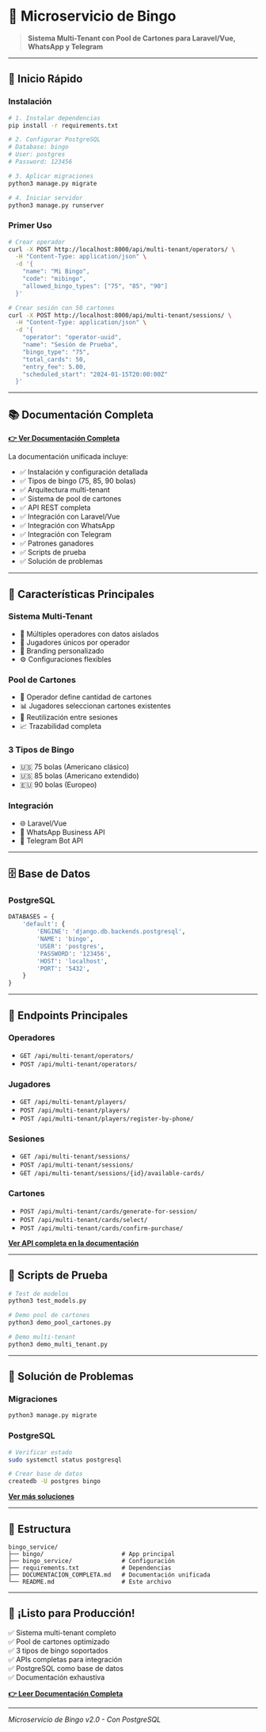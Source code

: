 # 🎲 Microservicio de Bingo

> **Sistema Multi-Tenant con Pool de Cartones para Laravel/Vue, WhatsApp y Telegram**

---

## 🚀 Inicio Rápido

### Instalación

```bash
# 1. Instalar dependencias
pip install -r requirements.txt

# 2. Configurar PostgreSQL
# Database: bingo
# User: postgres
# Password: 123456

# 3. Aplicar migraciones
python3 manage.py migrate

# 4. Iniciar servidor
python3 manage.py runserver
```

### Primer Uso

```bash
# Crear operador
curl -X POST http://localhost:8000/api/multi-tenant/operators/ \
  -H "Content-Type: application/json" \
  -d '{
    "name": "Mi Bingo",
    "code": "mibingo",
    "allowed_bingo_types": ["75", "85", "90"]
  }'

# Crear sesión con 50 cartones
curl -X POST http://localhost:8000/api/multi-tenant/sessions/ \
  -H "Content-Type: application/json" \
  -d '{
    "operator": "operator-uuid",
    "name": "Sesión de Prueba",
    "bingo_type": "75",
    "total_cards": 50,
    "entry_fee": 5.00,
    "scheduled_start": "2024-01-15T20:00:00Z"
  }'
```

---

## 📚 Documentación Completa

**[👉 Ver Documentación Completa](DOCUMENTACION_COMPLETA.md)**

La documentación unificada incluye:

- ✅ Instalación y configuración detallada
- ✅ Tipos de bingo (75, 85, 90 bolas)
- ✅ Arquitectura multi-tenant
- ✅ Sistema de pool de cartones
- ✅ API REST completa
- ✅ Integración con Laravel/Vue
- ✅ Integración con WhatsApp
- ✅ Integración con Telegram
- ✅ Patrones ganadores
- ✅ Scripts de prueba
- ✅ Solución de problemas

---

## 🎯 Características Principales

### Sistema Multi-Tenant
- 🏢 Múltiples operadores con datos aislados
- 👥 Jugadores únicos por operador
- 🎨 Branding personalizado
- ⚙️ Configuraciones flexibles

### Pool de Cartones
- 🎲 Operador define cantidad de cartones
- 📊 Jugadores seleccionan cartones existentes
- 🔄 Reutilización entre sesiones
- 📈 Trazabilidad completa

### 3 Tipos de Bingo
- 🇺🇸 75 bolas (Americano clásico)
- 🇺🇸 85 bolas (Americano extendido)
- 🇪🇺 90 bolas (Europeo)

### Integración
- 🌐 Laravel/Vue
- 📱 WhatsApp Business API
- 📱 Telegram Bot API

---

## 🗄️ Base de Datos

### PostgreSQL

```python
DATABASES = {
    'default': {
        'ENGINE': 'django.db.backends.postgresql',
        'NAME': 'bingo',
        'USER': 'postgres',
        'PASSWORD': '123456',
        'HOST': 'localhost',
        'PORT': '5432',
    }
}
```

---

## 📡 Endpoints Principales

### Operadores
- `GET /api/multi-tenant/operators/`
- `POST /api/multi-tenant/operators/`

### Jugadores
- `GET /api/multi-tenant/players/`
- `POST /api/multi-tenant/players/`
- `POST /api/multi-tenant/players/register-by-phone/`

### Sesiones
- `GET /api/multi-tenant/sessions/`
- `POST /api/multi-tenant/sessions/`
- `GET /api/multi-tenant/sessions/{id}/available-cards/`

### Cartones
- `POST /api/multi-tenant/cards/generate-for-session/`
- `POST /api/multi-tenant/cards/select/`
- `POST /api/multi-tenant/cards/confirm-purchase/`

**[Ver API completa en la documentación](DOCUMENTACION_COMPLETA.md#-api-rest---endpoints)**

---

## 🧪 Scripts de Prueba

```bash
# Test de modelos
python3 test_models.py

# Demo pool de cartones
python3 demo_pool_cartones.py

# Demo multi-tenant
python3 demo_multi_tenant.py
```

---

## 🔧 Solución de Problemas

### Migraciones

```bash
python3 manage.py migrate
```

### PostgreSQL

```bash
# Verificar estado
sudo systemctl status postgresql

# Crear base de datos
createdb -U postgres bingo
```

**[Ver más soluciones](DOCUMENTACION_COMPLETA.md#-solución-de-problemas)**

---

## 📁 Estructura

```
bingo_service/
├── bingo/                      # App principal
├── bingo_service/              # Configuración
├── requirements.txt            # Dependencias
├── DOCUMENTACION_COMPLETA.md   # Documentación unificada
└── README.md                   # Este archivo
```

---

## 🎉 ¡Listo para Producción!

✅ Sistema multi-tenant completo  
✅ Pool de cartones optimizado  
✅ 3 tipos de bingo soportados  
✅ APIs completas para integración  
✅ PostgreSQL como base de datos  
✅ Documentación exhaustiva  

**[👉 Leer Documentación Completa](DOCUMENTACION_COMPLETA.md)**

---

*Microservicio de Bingo v2.0 - Con PostgreSQL*